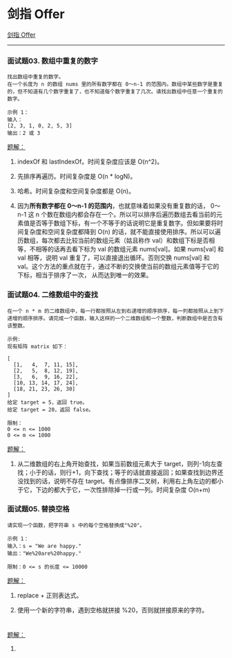 # 剑指 Offer

[剑指 Offer](https://leetcode-cn.com/problemset/lcof/)

---

### 面试题03. 数组中重复的数字

```
找出数组中重复的数字。
在一个长度为 n 的数组 nums 里的所有数字都在 0～n-1 的范围内。数组中某些数字是重复的，但不知道有几个数字重复了，也不知道每个数字重复了几次。请找出数组中任意一个重复的数字。

示例 1：
输入：
[2, 3, 1, 0, 2, 5, 3]
输出：2 或 3 
```

[题解：](https://github.com/DangoSky/algorithm/blob/master/%E5%89%91%E6%8C%87Offer/%E9%9D%A2%E8%AF%95%E9%A2%9803.%20%E6%95%B0%E7%BB%84%E4%B8%AD%E9%87%8D%E5%A4%8D%E7%9A%84%E6%95%B0%E5%AD%97.js)

1. indexOf 和 lastIndexOf。时间复杂度应该是 O(n^2)。

2. 先排序再遍历。时间复杂度是 O(n * logN)。

3. 哈希。时间复杂度和空间复杂度都是 O(n)。

4. 因为**所有数字都在 0～n-1 的范围内**，也就意味着如果没有重复数的话， 0～n-1 这 n 个数在数组内都会存在一个。所以可以排序后遍历数组去看当前的元素值是否等于数组下标，有一个不等于的话说明它是重复数字。但如果要将时间复杂度和空间复杂度都降到 O(n) 的话，就不能直接使用排序。所以可以遍历数组，每次都去比较当前的数组元素（姑且称作 val）和数组下标是否相等，不相等的话再去看下标为 val 的数组元素 nums[val]。如果 nums[val] 和 val 相等，说明 val 重复了，可以直接退出循环。否则交换 nums[val] 和 val。这个方法的重点就在于，通过不断的交换使当前的数组元素值等于它的下标，相当于排序了一次， 从而达到唯一的效果。


### 面试题04. 二维数组中的查找

```
在一个 n * m 的二维数组中，每一行都按照从左到右递增的顺序排序，每一列都按照从上到下递增的顺序排序。请完成一个函数，输入这样的一个二维数组和一个整数，判断数组中是否含有该整数。

示例:
现有矩阵 matrix 如下：

[
  [1,   4,  7, 11, 15],
  [2,   5,  8, 12, 19],
  [3,   6,  9, 16, 22],
  [10, 13, 14, 17, 24],
  [18, 21, 23, 26, 30]
]
给定 target = 5，返回 true。
给定 target = 20，返回 false。

限制：
0 <= n <= 1000
0 <= m <= 1000
```

[题解：]()

1. 从二维数组的右上角开始查找，如果当前数组元素大于 target，则列-1向左查找；小于的话，则行+1，向下查找；等于的话就直接返回；如果查找到边界还没找到的话，说明不存在 target。有点像排序二叉树，利用右上角左边的都小于它，下边的都大于它，一次性排除掉一行或一列。时间复杂度 O(n+m)


### 面试题05. 替换空格

```
请实现一个函数，把字符串 s 中的每个空格替换成"%20"。

示例 1：
输入：s = "We are happy."
输出："We%20are%20happy."
 
限制：0 <= s 的长度 <= 10000
```

[题解：]()

1. replace + 正则表达式。

2. 使用一个新的字符串，遇到空格就拼接 %20，否则就拼接原来的字符。


### 

```

```

[题解：]()

1. 
